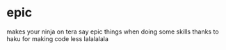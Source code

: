 # epic
makes your ninja on tera say epic things when doing some skills
thanks to haku for making code less lalalalala
